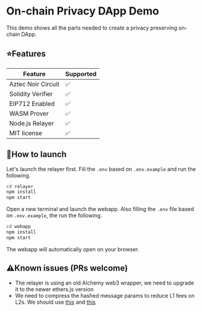 # On-chain Privacy DApp Demo

This demo shows all the parts needed to create a privacy preserving on-chain DApp.

## ⭐Features

| Feature | Supported |
|----------|------------ |
| Aztec Noir Circuit | ✅ |
| Solidity Verifier | ✅ |
| EIP712 Enabled | ✅ |
| WASM Prover | ✅ |
| Node.js Relayer | ✅ |
| MIT license | ✅ |

## 🚀How to launch

Let's launch the relayer first. Fill the `.env` based on `.env.example` and run the following.

```bash
cd relayer
npm install
npm start
```

Open a new terminal and launch the webapp. Also filling the `.env` file based on `.env.example`, the run the following.

```bash
cd webapp
npm install
npm start
```

The webapp will automatically open on your browser.

## ⚠️Known issues (PRs welcome)

* The relayer is using an old Alchemy web3 wrapper, we need to upgrade it to the newer ethers.js version
* We need to compress the hashed message params to reduce L1 fees on L2s. We should use [this](https://github.com/Bank-of-JubJub/base/blob/2a0247a441463a6619cc8d5f13d81717d166b770/hardhat/contracts/UsingAccountControllers.sol#L158) and [this](https://github.com/Bank-of-JubJub/base/blob/master/circuits/change_eth_signer/src/main.nr)